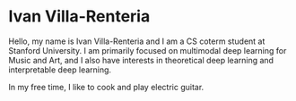 # Ivan Villa-Renteria

Hello, my name is Ivan Villa-Renteria and I am a CS coterm student at Stanford University. I am primarily focused on multimodal deep learning for Music and Art, and I also have interests in theoretical deep learning and interpretable deep learning.

In my free time, I like to cook and play electric guitar.
